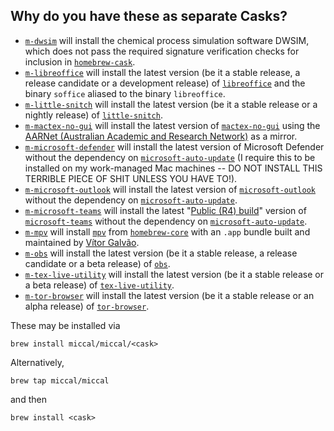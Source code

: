 ## Why do you have these as separate Casks?

* [`m-dwsim`](https://github.com/miccal/homebrew-miccal/blob/master/Casks/m-dwsim.rb) will install the chemical process simulation software DWSIM, which does not pass the required signature verification checks for inclusion in [`homebrew-cask`](https://github.com/Homebrew/homebrew-cask).
* [`m-libreoffice`](https://github.com/miccal/homebrew-miccal/blob/master/Casks/m-libreoffice.rb) will install the latest version (be it a stable release, a release candidate or a development release) of [`libreoffice`](https://github.com/homebrew/homebrew-cask/blob/master/Casks/l/libreoffice.rb) and the binary `soffice` aliased to the binary `libreoffice`.
* [`m-little-snitch`](https://github.com/miccal/homebrew-miccal/blob/master/Casks/m-little-snitch.rb) will install the latest version (be it a stable release or a nightly release) of [`little-snitch`](https://github.com/homebrew/homebrew-cask/blob/master/Casks/l/little-snitch.rb).
* [`m-mactex-no-gui`](https://github.com/miccal/homebrew-miccal/blob/master/Casks/m-mactex-no-gui.rb) will install the latest version of [`mactex-no-gui`](https://github.com/homebrew/homebrew-cask/blob/master/Casks/m/mactex-no-gui.rb) using the [AARNet (Australian Academic and Research Network)](https://mirror.aarnet.edu.au) as a mirror.
* [`m-microsoft-defender`](https://github.com/miccal/homebrew-miccal/blob/master/Casks/m-microsoft-defender.rb) will install the latest version of Microsoft Defender without the dependency on [`microsoft-auto-update`](https://github.com/Homebrew/homebrew-cask/blob/HEAD/Casks/m/microsoft-auto-update.rb) (I require this to be installed on my work-managed Mac machines -- DO NOT INSTALL THIS TERRIBLE PIECE OF SHIT UNLESS YOU HAVE TO!).
* [`m-microsoft-outlook`](https://github.com/miccal/homebrew-miccal/blob/master/Casks/m-microsoft-outlook.rb) will install the latest version of [`microsoft-outlook`](https://github.com/homebrew/homebrew-cask/blob/master/Casks/m/microsoft-outlook.rb) without the dependency on [`microsoft-auto-update`](https://github.com/Homebrew/homebrew-cask/blob/HEAD/Casks/m/microsoft-auto-update.rb).
* [`m-microsoft-teams`](https://github.com/miccal/homebrew-miccal/blob/master/Casks/m-microsoft-teams.rb) will install the latest "[Public (R4) build](https://raw.githubusercontent.com/ItzLevvie/MicrosoftTeams-msinternal/master/defconfig2)" version of [`microsoft-teams`](https://github.com/homebrew/homebrew-cask/blob/master/Casks/m/microsoft-teams.rb) without the dependency on [`microsoft-auto-update`](https://github.com/Homebrew/homebrew-cask/blob/HEAD/Casks/m/microsoft-auto-update.rb).
* [`m-mpv`](https://github.com/miccal/homebrew-miccal/blob/master/Casks/m-mpv.rb) will install [`mpv`](https://github.com/Homebrew/homebrew-core/blob/HEAD/Formula/m/mpv.rb) from [`homebrew-core`](https://github.com/Homebrew/homebrew-core) with an `.app` bundle built and maintained by [Vítor Galvão](https://github.com/vitorgalvao).
* [`m-obs`](https://github.com/miccal/homebrew-miccal/blob/master/Casks/m-obs.rb) will install the latest version (be it a stable release, a release candidate or a beta release) of [`obs`](https://github.com/homebrew/homebrew-cask/blob/master/Casks/o/obs.rb).
* [`m-tex-live-utility`](https://github.com/miccal/homebrew-miccal/blob/master/Casks/m-tex-live-utility.rb) will install the latest version (be it a stable release or a beta release) of [`tex-live-utility`](https://github.com/homebrew/homebrew-cask/blob/master/Casks/t/tex-live-utility.rb).
* [`m-tor-browser`](https://github.com/miccal/homebrew-miccal/blob/master/Casks/m-tor-browser.rb) will install the latest version (be it a stable release or an alpha release) of [`tor-browser`](https://github.com/homebrew/homebrew-cask/blob/master/Casks/t/tor-browser.rb).

These may be installed via

`brew install miccal/miccal/<cask>`

Alternatively,

`brew tap miccal/miccal`

and then

`brew install <cask>`
